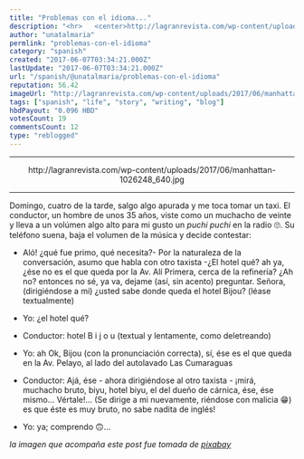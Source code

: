 ```yaml
---
title: "Problemas con el idioma..."
description: "<hr>   <center>http://lagranrevista.com/wp-content/uploads/2017/06/manhattan-1026248_640.jpg</center>  <hr>   Domingo, cuatro de la tarde, salgo algo ..."
author: "unatalmaria"
permlink: "problemas-con-el-idioma"
category: "spanish"
created: "2017-06-07T03:34:21.000Z"
lastUpdate: "2017-06-07T03:34:21.000Z"
url: "/spanish/@unatalmaria/problemas-con-el-idioma"
reputation: 56.42
imageUrl: "http://lagranrevista.com/wp-content/uploads/2017/06/manhattan-1026248_640.jpg"
tags: ["spanish", "life", "story", "writing", "blog"]
hbdPayout: "0.096 HBD"
votesCount: 19
commentsCount: 12
type: "reblogged"
---
```

<hr>


<center>http://lagranrevista.com/wp-content/uploads/2017/06/manhattan-1026248_640.jpg</center>

<hr>


Domingo, cuatro de la tarde, salgo algo apurada y me toca tomar un taxi. El conductor, un hombre de unos 35 años, viste como un muchacho de veinte y lleva a un volúmen algo alto para mi gusto un *puchi puchi* en la radio 🙄. Su teléfono suena, baja el volumen de la música y decide contestar:

- Aló! ¿qué fue primo, qué necesita?- Por la naturaleza de la conversación, asumo que habla con otro taxista -¿El hotel qué? ah ya, ¿ése no es el que queda por la Av. Alí Primera, cerca de la refinería? ¿Ah no? entonces no sé, ya va, dejame (así, sin acento) preguntar. Señora, (dirigiéndose a mi) ¿usted sabe donde queda el hotel Bijou? (léase textualmente)

- Yo: ¿el hotel qué?

- Conductor: hotel B i j o u (textual y lentamente, como deletreando)

- Yo: ah Ok, Bijou (con la pronunciación correcta), sí, ése es el que queda en la Av. Pelayo, al lado del autolavado Las Cumaraguas

- Conductor: Ajá, ése - ahora dirigiéndose al otro taxista - ¡mirá, muchacho bruto, biyu, hotel biyu, el del dueño de cárnica, ése, ése mismo... Vértale!...
(Se dirige a mi nuevamente, riéndose con malicia 😁) es que éste es muy bruto, no sabe nadita de inglés!

- Yo: ya; comprendo 🙃...

*la imagen que acompaña este post fue tomada de [pixabay](https://pixabay.com/es/manhattan-calle-dama-1026248/)*